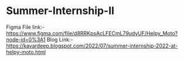 # Summer-Internship-II
Figma File link:- https://www.figma.com/file/d8RRKpsAcLFECmL79udyUF/Helpy_Moto?node-id=0%3A1
Blog Link:-https://kavardeep.blogspot.com/2022/07/summer-internship-2022-at-helpy-moto.html
